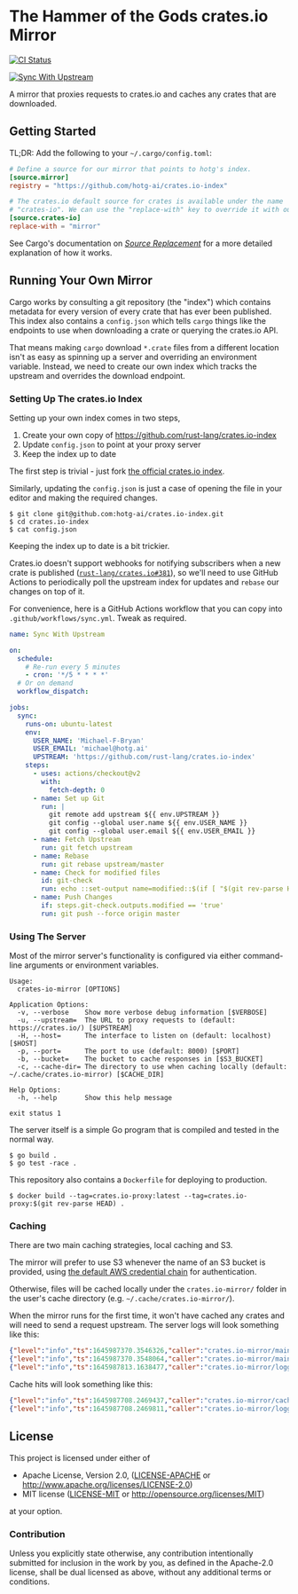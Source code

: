 # The Hammer of the Gods crates.io Mirror

[![CI Status](https://github.com/hotg-ai/crates.io-mirror/actions/workflows/main.yml/badge.svg)](https://github.com/hotg-ai/crates.io-mirror/actions/workflows/main.yml)

[![Sync With Upstream](https://github.com/hotg-ai/crates.io-index/actions/workflows/sync.yml/badge.svg)](https://github.com/hotg-ai/crates.io-index/actions/workflows/sync.yml)

A mirror that proxies requests to crates.io and caches any crates that are
downloaded.

## Getting Started

TL;DR: Add the following to your `~/.cargo/config.toml`:

```toml
# Define a source for our mirror that points to hotg's index.
[source.mirror]
registry = "https://github.com/hotg-ai/crates.io-index"

# The crates.io default source for crates is available under the name
# "crates-io". We can use the "replace-with" key to override it with our mirror.
[source.crates-io]
replace-with = "mirror"
```

See Cargo's documentation on [*Source Replacement*][source-replacement] for a
more detailed explanation of how it works.

## Running Your Own Mirror

Cargo works by consulting a git repository (the "index") which contains metadata
for every version of every crate that has ever been published. This index also
contains a `config.json` which tells `cargo` things like the endpoints to use
when downloading a crate or querying the crates.io API.

That means making `cargo` download `*.crate` files from a different location
isn't as easy as spinning up a server and overriding an environment variable.
Instead, we need to create our own index which tracks the upstream and overrides
the download endpoint.

### Setting Up The crates.io Index

Setting up your own index comes in two steps,

1. Create your own copy of https://github.com/rust-lang/crates.io-index
2. Update `config.json` to point at your proxy server
3. Keep the index up to date

The first step is trivial - just fork [the official crates.io index][index].

Similarly, updating the `config.json` is just a case of opening the file in your
editor and making the required changes.

```console
$ git clone git@github.com:hotg-ai/crates.io-index.git
$ cd crates.io-index
$ cat config.json
```

Keeping the index up to date is a bit trickier.

Crates.io doesn't support webhooks for notifying subscribers when a new crate is
published ([`rust-lang/crates.io#381`][webhooks]), so we'll need to use GitHub
Actions to periodically poll the upstream index for updates and `rebase` our
changes on top of it.

For convenience, here is a GitHub Actions workflow that you can copy into
`.github/workflows/sync.yml`. Tweak as required.

```yml
name: Sync With Upstream

on:
  schedule:
    # Re-run every 5 minutes
    - cron: '*/5 * * * *'
  # Or on demand
  workflow_dispatch:

jobs:
  sync:
    runs-on: ubuntu-latest
    env:
      USER_NAME: 'Michael-F-Bryan'
      USER_EMAIL: 'michael@hotg.ai'
      UPSTREAM: 'https://github.com/rust-lang/crates.io-index'
    steps:
      - uses: actions/checkout@v2
        with:
          fetch-depth: 0
      - name: Set up Git
        run: |
          git remote add upstream ${{ env.UPSTREAM }}
          git config --global user.name ${{ env.USER_NAME }}
          git config --global user.email ${{ env.USER_EMAIL }}
      - name: Fetch Upstream
        run: git fetch upstream
      - name: Rebase
        run: git rebase upstream/master
      - name: Check for modified files
        id: git-check
        run: echo ::set-output name=modified::$(if [ "$(git rev-parse HEAD)" = "${{ github.sha }}" ]; then echo "false"; else echo "true"; fi)
      - name: Push Changes
        if: steps.git-check.outputs.modified == 'true'
        run: git push --force origin master
```

### Using The Server

Most of the mirror server's functionality is configured via either command-line
arguments or environment variables.

```
Usage:
  crates-io-mirror [OPTIONS]

Application Options:
  -v, --verbose    Show more verbose debug information [$VERBOSE]
  -u, --upstream=  The URL to proxy requests to (default: https://crates.io/) [$UPSTREAM]
  -H, --host=      The interface to listen on (default: localhost) [$HOST]
  -p, --port=      The port to use (default: 8000) [$PORT]
  -b, --bucket=    The bucket to cache responses in [$S3_BUCKET]
  -c, --cache-dir= The directory to use when caching locally (default: ~/.cache/crates.io-mirror) [$CACHE_DIR]

Help Options:
  -h, --help       Show this help message

exit status 1
```

The server itself is a simple Go program that is compiled and tested in the
normal way.

```console
$ go build .
$ go test -race .
```

This repository also contains a `Dockerfile` for deploying to production.

```console
$ docker build --tag=crates.io-proxy:latest --tag=crates.io-proxy:$(git rev-parse HEAD) .
```

### Caching

There are two main caching strategies, local caching and S3.

The mirror will prefer to use S3 whenever the name of an S3 bucket is provided,
using [the default AWS credential chain][aws-auth] for authentication.

Otherwise, files will be cached locally under the `crates.io-mirror/` folder in
the user's cache directory (e.g. `~/.cache/crates.io-mirror/`).

When the mirror runs for the first time, it won't have cached any crates and
will need to send a request upstream. The server logs will look something like
this:

```json
{"level":"info","ts":1645987370.3546326,"caller":"crates.io-mirror/main.go:42","msg":"Started","args":{"Verbose":false,"Upstream":"https://crates.io/","Host":"localhost","Port":8000,"Bucket":"","CacheDir":"~/.cache/crates.io-mirror"}}
{"level":"info","ts":1645987370.3548064,"caller":"crates.io-mirror/main.go:60","msg":"Serving","addr":"localhost:8000"}
{"level":"info","ts":1645987813.1638477,"caller":"crates.io-mirror/logging.go:42","msg":"Served a request","request-id":"b28f35ec-f19b-4c94-83d9-175866131b44","status-code":200,"status-text":"OK","bytes-written":25913,"url":"/api/v1/crates/async-trait/0.1.52/download","method":"GET","duration":0.897670102,"user-agent":"cargo 1.60.0-nightly (95bb3c92b 2022-01-18)","remote-addr":"127.0.0.1:52662"}
```

Cache hits will look something like this:

```json
{"level":"info","ts":1645987708.2469437,"caller":"crates.io-mirror/cache.go:25","msg":"Serving up a cached response","request-id":"f9c0dbe8-84d8-4dce-ad47-34c5c6e9cf81","bytes":25913,"path":"/api/v1/crates/async-trait/0.1.52/download"}
{"level":"info","ts":1645987708.2469811,"caller":"crates.io-mirror/logging.go:42","msg":"Served a request","request-id":"f9c0dbe8-84d8-4dce-ad47-34c5c6e9cf81","status-code":200,"status-text":"OK","bytes-written":25913,"url":"/api/v1/crates/async-trait/0.1.52/download","method":"GET","duration":0.00008054,"user-agent":"cargo 1.60.0-nightly (95bb3c92b 2022-01-18)","remote-addr":"127.0.0.1:52658"}
```



## License

This project is licensed under either of

 * Apache License, Version 2.0, ([LICENSE-APACHE](LICENSE-APACHE.md) or
   http://www.apache.org/licenses/LICENSE-2.0)
 * MIT license ([LICENSE-MIT](LICENSE-MIT.md) or
   http://opensource.org/licenses/MIT)

at your option.

### Contribution

Unless you explicitly state otherwise, any contribution intentionally
submitted for inclusion in the work by you, as defined in the Apache-2.0
license, shall be dual licensed as above, without any additional terms or
conditions.

[source-replacement]: https://doc.rust-lang.org/cargo/reference/source-replacement.html
[index]: https://github.com/rust-lang/crates.io-index
[webhooks]: https://github.com/rust-lang/crates.io/issues/381
[aws-auth]: https://aws.github.io/aws-sdk-go-v2/docs/configuring-sdk/#specifying-credentials
